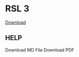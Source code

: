 # RSL 3
[Download](https://github.com/frostiestudios/RSL-III/archive/refs/heads/main.zip)


## HELP
Download MD File
Download PDF
